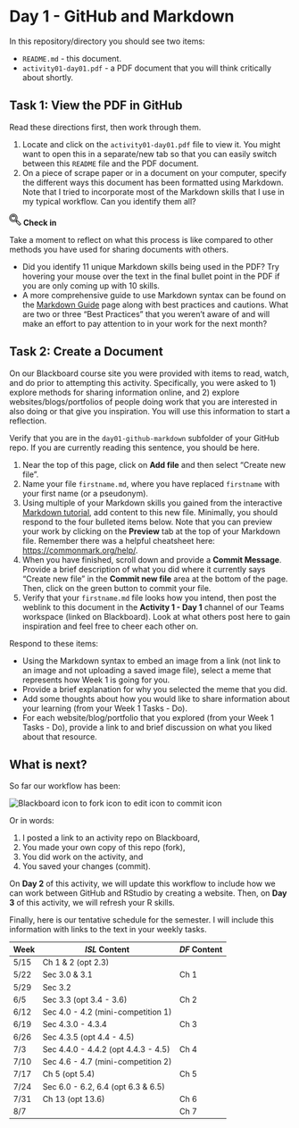 Day 1 - GitHub and Markdown
================

In this repository/directory you should see two items:

- `README.md` - this document.
- `activity01-day01.pdf` - a PDF document that you will think critically
  about shortly.

## Task 1: View the PDF in GitHub

Read these directions first, then work through them.

1.  Locate and click on the `activity01-day01.pdf` file to view it. You
    might want to open this in a separate/new tab so that you can easily
    switch between this `README` file and the PDF document.
2.  On a piece of scrape paper or in a document on your computer,
    specify the different ways this document has been formatted using
    Markdown. Note that I tried to incorporate most of the Markdown
    skills that I use in my typical workflow. Can you identify them all?

![check-in](../README-img/noun-magnifying-glass.png) **Check in**

Take a moment to reflect on what this process is like compared to other
methods you have used for sharing documents with others.

- Did you identify 11 unique Markdown skills being used in the PDF? Try
  hovering your mouse over the text in the final bullet point in the PDF
  if you are only coming up with 10 skills.
- A more comprehensive guide to use Markdown syntax can be found on the
  [Markdown Guide](https://www.markdownguide.org/basic-syntax/) page
  along with best practices and cautions. What are two or three “Best
  Practices” that you weren’t aware of and will make an effort to pay
  attention to in your work for the next month?

## Task 2: Create a Document

On our Blackboard course site you were provided with items to read,
watch, and do prior to attempting this activity. Specifically, you were
asked to 1) explore methods for sharing information online, and 2)
explore websites/blogs/portfolios of people doing work that you are
interested in also doing or that give you inspiration. You will use this
information to start a reflection.

Verify that you are in the `day01-github-markdown` subfolder of your
GitHub repo. If you are currently reading this sentence, you should be
here.

1.  Near the top of this page, click on **Add file** and then select
    “Create new file”.
2.  Name your file `firstname.md`, where you have replaced `firstname`
    with your first name (or a pseudonym).
3.  Using multiple of your Markdown skills you gained from the
    interactive [Markdown
    tutorial](https://commonmark.org/help/tutorial/), add content to
    this new file. Minimally, you should respond to the four bulleted
    items below. Note that you can preview your work by clicking on the
    **Preview** tab at the top of your Markdown file. Remember there was
    a helpful cheatsheet here: <https://commonmark.org/help/>.
4.  When you have finished, scroll down and provide a **Commit
    Message**. Provide a brief description of what you did where it
    currently says “Create new file” in the **Commit new file** area at
    the bottom of the page. Then, click on the green button to commit
    your file.
5.  Verify that your `firstname.md` file looks how you intend, then post
    the weblink to this document in the **Activity 1 - Day 1** channel
    of our Teams workspace (linked on Blackboard). Look at what others
    post here to gain inspiration and feel free to cheer each other on.

Respond to these items:

- Using the Markdown syntax to embed an image from a link (not link to
  an image and not uploading a saved image file), select a meme that
  represents how Week 1 is going for you.
- Provide a brief explanation for why you selected the meme that you
  did.
- Add some thoughts about how you would like to share information about
  your learning (from your Week 1 Tasks - Do).
- For each website/blog/portfolio that you explored (from your Week 1
  Tasks - Do), provide a link to and brief discussion on what you liked
  about that resource.

## What is next?

So far our workflow has been:

![Blackboard icon to fork icon to edit icon to commit
icon](../README-img/current-workflow.svg)

Or in words:

1.  I posted a link to an activity repo on Blackboard,
2.  You made your own copy of this repo (fork),
3.  You did work on the activity, and
4.  You saved your changes (commit).

On **Day 2** of this activity, we will update this workflow to include
how we can work between GitHub and RStudio by creating a website. Then,
on **Day 3** of this activity, we will refresh your R skills.

Finally, here is our tentative schedule for the semester. I will include
this information with links to the text in your weekly tasks.

| Week | *ISL* Content                       | *DF* Content |
|------|-------------------------------------|--------------|
| 5/15 | Ch 1 & 2 (opt 2.3)                  |              |
| 5/22 | Sec 3.0 & 3.1                       | Ch 1         |
| 5/29 | Sec 3.2                             |              |
| 6/5  | Sec 3.3 (opt 3.4 - 3.6)             | Ch 2         |
| 6/12 | Sec 4.0 - 4.2 (mini-competition 1)  |              |
| 6/19 | Sec 4.3.0 - 4.3.4                   | Ch 3         |
| 6/26 | Sec 4.3.5 (opt 4.4 - 4.5)           |              |
| 7/3  | Sec 4.4.0 - 4.4.2 (opt 4.4.3 - 4.5) | Ch 4         |
| 7/10 | Sec 4.6 - 4.7 (mini-competition 2)  |              |
| 7/17 | Ch 5 (opt 5.4)                      | Ch 5         |
| 7/24 | Sec 6.0 - 6.2, 6.4 (opt 6.3 & 6.5)  |              |
| 7/31 | Ch 13 (opt 13.6)                    | Ch 6         |
| 8/7  |                                     | Ch 7         |
